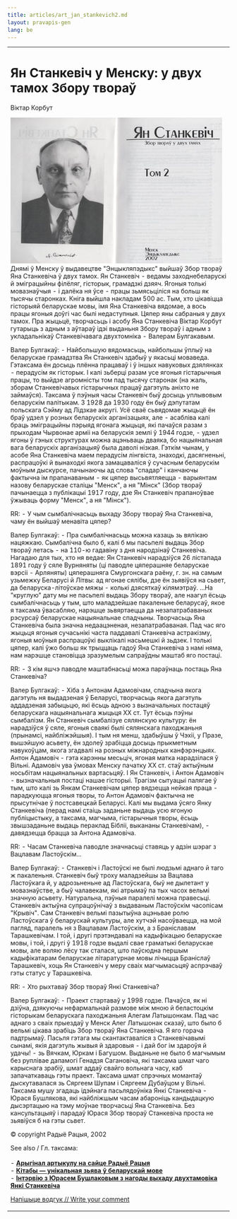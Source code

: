 ```yaml
---
title: articles/art_jan_stankevich2.md 
layout: pravapis-gen
lang: be
---
```



<table>
<tbody>
<tr class="odd">

<td>
<h1 id="ян-станкевіч-у-менску-у-двух-тамох-збору-твораў">Ян Станкевіч у Менску: у двух тамох Збору твораў</h1>
<p>Віктар Корбут</p>
<p><img src="jan_stankevich2.jpg" class="zv" width="480" height="330" alt="Jan Stankevich (Jan Stankievic) - Belarusian linguist and philologist" />Днямі ў Менску ў выдавецтве "Энцыкляпэдыкс" выйшаў Збор твораў Яна Станкевіча ў двух тамох. Ян Станкевіч - ведамы заходнебеларускі й эміграцыйны філёляг, гісторык, грамадзкі дзяяч. Ягоныя толькі мовазнаўчыя - і далёка ня ўсе - працы зьмясьціліся на больш як тысячы старонках. Кніга выйшла накладам 500 ас. Тым, хто цікавіцца гісторыяй беларускае мовы, імя Яна Станкевіча вядомае, а вось працы ягоныя доўгі час былі недаступныя. Цяпер яны сабраныя у двух тамох. Пра жыцьцё, творчасьць і асобу Яна Станкевіча Віктар Корбут гутарыць з адным з аўтараў ідэі выданьня Збору твораў і адным з укладальнікаў Станкевічавага двухтомніка - Валерам Булгакавым.</p>
<p>Валер Булгакаў: - Найбольшую вядомасьць, найбольшы ўплыў на беларускае грамадзтва Ян Станкевіч здабыў у якасьці моваведа. Гэтаксама ён досыць плённа працаваў і ў іншых навуковых дзялянках - перадусім як гісторык. І калі зьберці разам усе ягоныя гістарычныя працы, то выйдзе агромністы том пад тысячу старонак (на жаль, зборам Станкевічавых гістарычных працаў дагэтуль аніхто не займаўся). Таксама ў пэўныя часы Станкевіч быў досыць уплывовым беларускім палітыкам. З 1928 да 1930 году ён быў дэпутатам польскага Сэйму ад Лідзкае акругі. Усё сваё сьвядомае жыцьцё ён браў удзел у розных беларускіх арганізацыях, але - асабліва калі браць эміграцыйны пэрыяд ягонага жыцьця, які пачаўся разам з прыходам Чырвонае арміі на беларускія землі ў 1944 годзе, - удзел ягоны ў гэных структурах можна ацэньваць дваяка, бо нацыянальная вага беларускіх арганізацыяў была даволі нізкая. Гэткім чынам, у асобе Яна Станкевіча маем перадусім лінгвіста, знаходкі, дасягненьні, распрацоўкі й вынаходкі якога замацаваліся ў сучасным беларускім моўным дыскурсе, пачынаючы ад слова "спадар" і канчаючы фактычна ім прапанаваным - як цяпер высьвятляецца - варыянтам назову беларускае сталіцы "Менск", а ня "Мінск" (Збор твораў пачынаецца з публікацыі 1917 году, дзе Ян Станкевіч прапаноўвае ўжываць форму "Менск", а ня "Мінск").</p>
<p>RR: - У чым сымбалічнасьць выхаду Збору твораў Яна Станкевіча, чаму ён выйшаў менавіта цяпер?</p>
<p>Валер Булгакаў: - Пра сымбалічнасьць можна казаць зь вялікаю нацяжкаю. Сымбалічна было б, калі б мы пасьпелі выдаць Збор твораў летась - на 110-ю гадавіну з дня народзінаў Станкевіча. Нагадаю для тых, хто ня ведае: Ян Станкевіч нарадзіўся 26 лістапада 1891 году ў сяле Вурняняты (ці паводле цяперашняе беларускае вэрсіі - Арляняты) цяперашняга Смургонскага раёну, г. зн. на самым узьмежку Беларусі й Літвы: ад ягонае сялібы, дзе ён зьявіўся на сьвет, да беларуска-літоўскае мяжы - колькі дзясяткаў кілямэтраў. ...На "круглую" дату мы не пасьпелі выдаць Збору твораў, але наагул ёсьць сымбалічнасьць у тым, што маладзейшае пакаленьне беларусаў, якое я таксама ўвасабляю, нарэшце зьвяртаецца да незапатрабаваных рэсурсаў беларускае нацыянальнае спадчыны. Творчасьць Яна Станкевіча была значна недаацэненая, незапатрабаваная. Пад час яго жыцьця ягоныя сучасьнікі часта паддавалі Станкевіча астракізму, ягоныя моўныя распрацоўкі выклікалі насьмешкі й зьдзек. І толькі цяпер, калі ўжо больш як трыццаць гадоў Яна Станкевіча з намі няма, нам нарэшце становіцца зразумелым сапраўдны маштаб яго постаці.</p>
<p>RR: - З кім яшчэ паводле маштабнасьці можа параўнаць постаць Яна Станкевіча?</p>
<p>Валер Булгакаў: - Хіба з Антонам Адамовічам, спадчына якога дагэтуль ня выдадзеная ў Беларусі, творчасьць якога дагэтуль аддадзеная забыцьцю, які ёсьць адною з вызначальных постацяў беларускага нацыянальнага жыцьця ХХ ст. Тут ёсьць пэўны сымбалізм. Ян Станкевіч сымбалізуе сялянскую культуру: ён нарадзіўся ў сяле, ягоныя сваякі былі сялянскага паходжаньня (прынамсі, найбліжэйшыя). І тым ня менш, здабыўшы ў Чэхіі, у Празе, вышэйшую асьвету, ён здолеў зрабіцца досыць прыкметным навукоўцам, якога згадвалі на розных міжнародных канфэрэнцыях. Антон Адамовіч - гэта карэнны месьціч, ягоная матка нарадзілася ў Вільні. Адамовіч ува ўмовах Менску пачатку ХХ ст. стаў актыўным носьбітам нацыянальных вартасьцяў. І Ян Станкевіч, і Антон Адамовіч - вызначальныя постаці нашае гісторыі. Трагізм сытуацыі палягае ў тым, што калі зь Янкам Станкевічам цяпер вядзецца нейкая праца - парадкуюцца ягоныя творы, то Антон Адамовіч фактычна не прысутнічае ў постсавецкай Беларусі. Калі мы выдама ўсяго Янку Станкевіча (перад намі стаіць заданьне выдаць усю ягоную публіцыстыку, а таксама, магчыма, гістарычныя творы, ёсьць звышзаданьне выдаць пераклад Бібліі, выкананы Станкевічам), - давядзецца брацца за Антона Адамовіча.</p>
<p>RR: - Часам Станкевіча паводле значнасьці ставяць у адзін шэраг з Вацлавам Ластоўскім...</p>
<p>Валер Булгакаў: - Станкевіч і Ластоўскі не былі людзьмі аднаго й таго ж пакаленьня. Станкевіч быў троху маладзейшы за Вацлава Ластоўкага й, у адрозьненьне ад Ластоўскага, быў не дылетант у мовазнаўстве, а быў чалавекам, які атрымаў па тых часох вельмі значную асьвету. Натуральна, пэўныя паралелі можна правесьці. Станкевіч актыўна супрацоўнічаў з выдаваным Ластоўскім часопісам "Крывіч". Сам Станкевіч вельмі пазытыўна ацэньвае ролю Ластоўскага ў беларускай культуры, але хутчэй насоўваецца, на мой пагляд, паралель ня з Вацлавам Ластоўскім, а з Браніславам Тарашкевічам. І той, і другі прэтэндавалі на кадыфікацыю беларускае мовы, і той, і другі ў 1918 годзе выдалі свае граматыкі беларускае мовы, але воляю лёсу так сталася, што паўсюдна першым кадыфікатарам беларускае літаратурнае мовы лічыцца Браніслаў Тарашкевіч, хоць Ян Станкевіч у меру сваіх магчымасьцяў аспрэчваў гэты статус у Тарашкевіча.</p>
<p>RR: - Хто рыхтаваў Збор твораў Янкі Станкевіча?</p>
<p>Валер Булгакаў: - Праект стартаваў у 1998 годзе. Пачаўся, як ні дзіўна, дзякуючы нефармальнай размове між мною й беластоцкім гісторыкам беларускага паходжаньня Алегам Латышонкам. Пад час аднаго з сваіх прыездаў у Менск Алег Латышонак сказаў, што было б вельмі цікава зрабіць Збор твораў Яна Станкевіча. Я яго горача падтрымаў. Пасьля гэтага мы скантактаваліся з Станкевічавымі сынамі, якія дагэтуль жывыя й здаровыя - і дай бог ім здароўя й удачы! - зь Вячкам, Юркам і Багушом. Выданьне не было б магчымым без руплівае дапамогі Генадзя Сагановіча, які таксама шмат чаго карыснага зрабіў, шмат аддаў свайго вольнага часу, каб запачаткаваць гэты праект. Таксама шмат спрэчных момантаў дыскутавалася зь Сяргеем Шупам і Сяргеем Дубаўцом у Вільні. Таксама мушу згадаць ідэйнага пасьлядоўніка Янкі Станкевіча - Юрася Бушлякова, які найбліжшым часам абароніць кандыдацкую дысэртацыю на тэму моўнае творчасьці Яна Станкевіча. Без кансультацыяў і парадаў Юрася Збор твораў Станкевіча проста не зьявіўся б на гэты сьвет.</p>
<p>© copyright Радыё Рацыя, 2002</p>
<p>See also / Гл. таксама:<br />
<br />
- <strong><a href="http://www.racyja.pl/2002/Apr/2104mov.htm">Арыгінал артыкулу на сайце Радыё Рацыя</a></strong><br />
- <strong><a href="articles/art_kitab1.html">Кітабы — унікальная зьява ў беларускай мове</a></strong><br />
- <strong><a href="articles/art_jan_stankevich1.html">Інтэрвію з Юрасем Бушлаковым з нагоды выхаду двухтамовіка Янкі Станкевіча</a></strong><br />
</p>
<p><span class="small"><a href="gb_add.html?ref=http%3A%2F%2Fwww%2Epravapis%2Eorg%2Fart%5Fjan%5Fstankevich2%2Easp">Напішыце водгук // Write your comment</a></span></p></td>
</tr>
</tbody>
</table>
